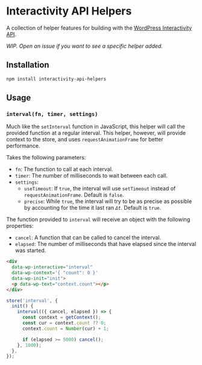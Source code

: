 # Interactivity API Helpers

A collection of helper features for building with the [WordPress Interactivity API](https://developer.wordpress.org/block-editor/reference-guides/packages/packages-interactivity/).

_WIP. Open an issue if you want to see a specific helper added._

## Installation

```bash
npm install interactivity-api-helpers
```

## Usage

### `interval(fn, timer, settings)`

Much like the `setInterval` function in JavaScript, this helper will call the provided function at a regular interval. This helper, however, will provide context to the store, and uses `requestAnimationFrame` for better performance.

Takes the following parameters:

- `fn`: The function to call at each interval.
- `timer`: The number of milliseconds to wait between each call.
- `settings`:
  - `useTimeout`: If `true`, the interval will use `setTimeout` instead of `requestAnimationFrame`. Default is `false`.
  - `precise`: While `true`, the interval will try to be as precise as possible by accounting for the time it last ran _`Δt`_. Default is `true`.

The function provided to `interval` will receive an object with the following properties:

- `cancel`: A function that can be called to cancel the interval.
- `elapsed`: The number of milliseconds that have elapsed since the interval was started.

```html
<div
  data-wp-interactive="interval"
  data-wp-context='{ "count": 0 }'
  data-wp-init="init">
  <p data-wp-text="context.count"></p>
</div>
```

```js
store('interval', {
  init() {
    interval(({ cancel, elapsed }) => {
      const context = getContext();
      const cur = context.count ?? 0;
      context.count = Number(cur) + 1;

      if (elapsed >= 5000) cancel();
    }, 1000);
  },
});
```
